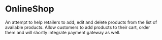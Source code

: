 # OnlineShop

An attempt to help retailers to add, edit and delete products from the list of available products. Allow customers to add products to their cart, order them and will shortly integrate payment gateway as well.  
